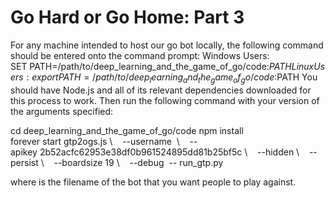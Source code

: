 # Go Hard or Go Home: Part 3

For any machine intended to host our go bot locally, the following command should be entered onto the command prompt:
  Windows Users: SET PATH=/path/to/deep_learning_and_the_game_of_go/code:$PATH
  Linux Users: export PATH=/path/to/deep_learning_and_the_game_of_go/code:$PATH
You should have Node.js and all of its relevant dependencies downloaded for this process to work. Then run the following command with your version of the arguments specified:

  cd deep_learning_and_the_game_of_go/code npm install
  forever start gtp2ogs.js \   
  --username <bot> \   
  --apikey 2b52acfc62953e38df0b961524895dd81b25bf5c \   
  --hidden \   
  --persist \   
  --boardsize 19 \   
  --debug 
  -- run_gtp.py
  
  where <bot> is the filename of the bot that you want people to play against.
